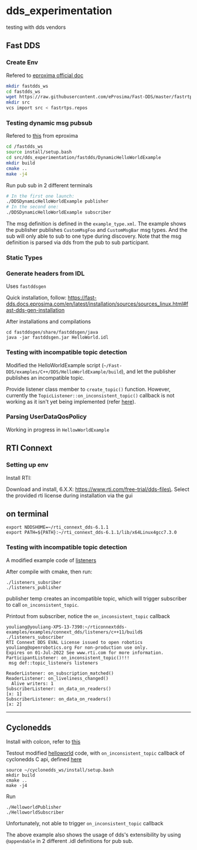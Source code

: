 # dds_experimentation
testing with dds vendors

## Fast DDS
### Create Env

Refered to [eproxima official doc](https://fast-dds.docs.eprosima.com/en/latest/installation/sources/sources_linux.html)

```bash
mkdir fastdds_ws
cd fastdds_ws
wget https://raw.githubusercontent.com/eProsima/Fast-DDS/master/fastrtps.repos
mkdir src
vcs import src < fastrtps.repos
```

### Testing dynamic msg pubsub

Refered to [this](https://fast-dds.docs.eprosima.com/en/latest/fastdds/dynamic_types/examples.html) from eproxima

```bash
cd /fastdds_ws
source install/setup.bash 
cd src/dds_experimentation/fastdds/DynamicHelloWorldExample
mkdir build
cmake ..
make -j4
```

Run pub sub in 2 different terminals
```bash
# In the first one launch: 
./DDSDynamicHelloWorldExample publisher
# In the second one: 
./DDSDynamicHelloWorldExample subscriber
```

The msg definition is defined in the `example_type.xml`. The example shows the publisher publishes `CustomMsgFoo` and `CustomMsgBar` msg types. And the sub will only able to sub to one type during discovery. Note that the msg definition is parsed via dds from the pub to sub participant.

### Static Types
### Generate headers from IDL

Uses `fastddsgen`

Quick installation, follow: https://fast-dds.docs.eprosima.com/en/latest/installation/sources/sources_linux.html#fast-dds-gen-installation

After installations and compilations
```
cd fastddsgen/share/fastddsgen/java
java -jar fastddsgen.jar HelloWorld.idl
```

### Testing with incompatible topic detection

Modified the HelloWorldExample script (`~/Fast-DDS/examples/C++/DDS/HelloWorldExample/build`), and let the publisher publishes an incompatible topic. 

Provide listener class member to `create_topic()` function. However, currently the `TopicListener::on_inconsistent_topic()` callback is not working as it isn't yet being implemented (refer [here](https://fast-dds.docs.eprosima.com/en/latest/fastdds/dds_layer/topic/topicListener/topicListener.html)). 


### Parsing UserDataQosPolicy

Working in progress in `HellowWorldExample`

## RTI Connext

### Setting up env
Install RTI:

Download and install, 6.X.X: https://www.rti.com/free-trial/dds-files\. 
Select the provided rti license during installation via the gui

## on terminal
```
export NDDSHOME=~/rti_connext_dds-6.1.1
export PATH=${PATH}:~/rti_connext_dds-6.1.1/lib/x64Linux4gcc7.3.0
```

### Testing with incompatible topic detection

A modified example code of [listeners](https://github.com/rticommunity/rticonnextdds-examples/tree/master/examples/connext_dds/listeners/c%2B%2B11)

After compile with cmake, then run:
```
./listeners_subsriber
./listeners_publisher
```

publisher temp creates an incompatible topic, which will trigger subscriber to call `on_inconsistent_topic`.

Printout from subscriber, notice the `on_inconsistent_topic` callback
```
youliang@youliang-XPS-13-7390:~/rticonnextdds-examples/examples/connext_dds/listeners/c++11/build$ ./listeners_subscriber
RTI Connext DDS EVAL License issued to open robotics youliang@openrobotics.org For non-production use only.
Expires on 01-Jul-2022 See www.rti.com for more information.
ParticipantListener: on_inconsistent_topic()!!!
 msg def::topic_listeners listeners

ReaderListener: on_subscription_matched()
ReaderListener: on_liveliness_changed()
  Alive writers: 1
SubscriberListener: on_data_on_readers()
[x: 1]
SubscriberListener: on_data_on_readers()
[x: 2]
```

---

## Cyclonedds

Install with colcon, refer to [this](https://docs.ros.org/en/foxy/Installation/DDS-Implementations/Working-with-Eclipse-CycloneDDS.html#build-from-source-code)

Testout modified [helloworld](https://github.com/eclipse-cyclonedds/cyclonedds/tree/master/examples/helloworld) code, with `on_inconsistent_topic` callback of cyclonedds C api, defined [here](https://github.com/eclipse-cyclonedds/cyclonedds/blob/363e47598262011e1ad386f16cbb4a28c48ff13d/src/core/ddsc/include/dds/ddsc/dds_public_listener.h#L32)

```
source ~/cyclonedds_ws/install/setup.bash
mkdir build
cmake ..
make -j4
```

Run
```
./HelloworldPublisher
./HelloworldSubscriber
```

Unfortunately, not able to trigger `on_inconsistent_topic` callback

The above example also shows the usage of dds's extensibility by using `@appendable` in 2 different .idl definitions for pub sub.
